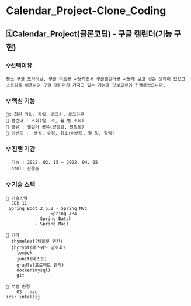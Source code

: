 # Calendar_Project-Clone_Coding

## 🗓Calendar_Project(클론코딩) - 구글 캘린더(기능 구현)

### 💡선택이유

    평소 구글 드라이브, 구글 미츠를 사용하면서 구글캘린더를 사용해 보고 싶은 생각이 있었고
    스프링을 이용하여 구글 캘린더가 가지고 있는 기능을 맛보고싶어 진행하였습니다.

### 💡 핵심 기능

    🙋‍♀️ 회원 가입: 가입, 로그인, 로그아웃
    📆 캘린더 : 조회(일, 주, 월 별 조회)
    👥 공유 : 캘린더 공유(양방향, 단방향)
    🎪 이벤트 :  생성, 수정, 취소(이벤트, 할 일, 알림)
    
### 💡 진행 기간

      기능 : 2022. 02. 15 ~ 2022. 04. 05
      html: 진행중
    

### 💡 기술 스택
      
    📍 기술스택
      JDk 11
     Spring Boot 2.5.2 - Spring MVC
     		       - Spring JPA
		       - Spring Batch
		       - Spring Mail
      
    📍 기타 
      thymeleaf(템플릿 엔진)
      jbcrypt(패스워드 암호화)
	    lombok
	    junit(테스트)
	    gradle(프로젝트 관리)
	    docker(mysql)
	    git
      
    📍 로컬 환경
        OS : mac
	ide: intellij
	

